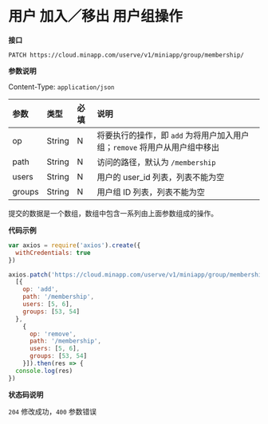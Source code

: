 # 用户 加入／移出 用户组操作

**接口**

`PATCH https://cloud.minapp.com/userve/v1/miniapp/group/membership/`

**参数说明**

Content-Type: `application/json`

| 参数    | 类型    | 必填 | 说明 |
| :-------| :----- | :-- | :-- |
| op      | String | N   | 将要执行的操作，即 `add` 为将用户加入用户组；`remove` 将用户从用户组中移出 |
| path    | String | N   | 访问的路径，默认为 `/membership` |
| users   | String | N   | 用户的 user_id 列表，列表不能为空 |
| groups  | String | N   | 用户组 ID 列表，列表不能为空 |

提交的数据是一个数组，数组中包含一系列由上面参数组成的操作。

**代码示例**

```js
var axios = require('axios').create({
  withCredentials: true
})

axios.patch('https://cloud.minapp.com/userve/v1/miniapp/group/membership/',
  [{
    op: 'add',
    path: '/membership',
    users: [5, 6],
    groups: [53, 54]
  },
    {
      op: 'remove',
      path: '/membership',
      users: [5, 6],
      groups: [53, 54]
    }]).then(res => {
  console.log(res)
})
```

**状态码说明**

`204` 修改成功，`400` 参数错误
